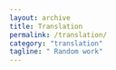 ```yaml
---
layout: archive
title: Translation
permalink: /translation/
category: "translation"
tagline: " Random work"
---
```


